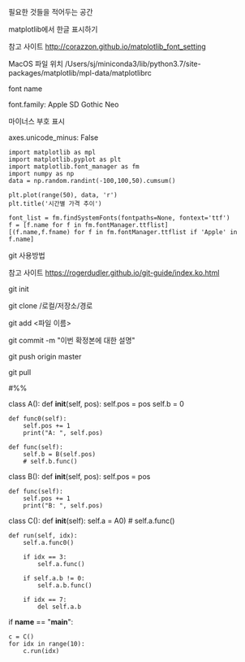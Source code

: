 필요한 것들을 적어두는 공간

matplotlib에서 한글 표시하기

참고 사이트
http://corazzon.github.io/matplotlib_font_setting

MacOS
파일 위치
/Users/sj/miniconda3/lib/python3.7/site-packages/matplotlib/mpl-data/matplotlibrc

font name

font.family:  Apple SD Gothic Neo

마이너스 부호 표시

axes.unicode_minus: False

~~~
import matplotlib as mpl
import matplotlib.pyplot as plt
import matplotlib.font_manager as fm
import numpy as np
data = np.random.randint(-100,100,50).cumsum()

plt.plot(range(50), data, 'r')
plt.title('시간별 가격 추이')

font_list = fm.findSystemFonts(fontpaths=None, fontext='ttf')
f = [f.name for f in fm.fontManager.ttflist]
[(f.name,f.fname) for f in fm.fontManager.ttflist if 'Apple' in f.name]
~~~




git 사용방법

참고 사이트 https://rogerdudler.github.io/git-guide/index.ko.html


git init

git clone /로컬/저장소/경로

git add <파일 이름>

git commit -m "이번 확정본에 대한 설명"

git push origin master

git pull


#%%

class A():
    def __init__(self, pos):
        self.pos = pos
        self.b = 0

    def func0(self):
        self.pos += 1
        print("A: ", self.pos)

    def func(self):
        self.b = B(self.pos)
        # self.b.func()

class B():
    def __init__(self, pos):
        self.pos = pos

    def func(self):
        self.pos += 1
        print("B: ", self.pos)

class C():
    def __init__(self):
        self.a = A0)
        # self.a.func()

    def run(self, idx):
        self.a.func0()

        if idx == 3:
            self.a.func()

        if self.a.b != 0:
            self.a.b.func()

        if idx == 7:
            del self.a.b

if __name__ == "__main__":

    c = C()
    for idx in range(10):
        c.run(idx)




